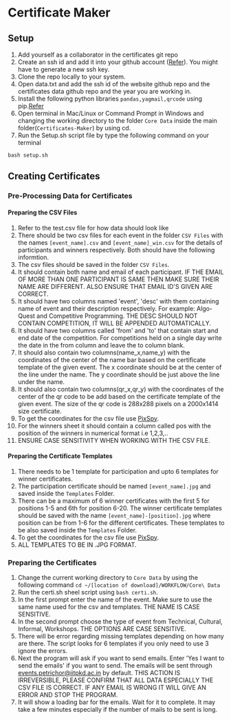 
# Certificate Maker

## Setup

1) Add yourself as a collaborator in the certificates git repo
1) Create an ssh id and add it into your github account ([Refer](https://docs.github.com/en/authentication/connecting-to-github-with-ssh/adding-a-new-ssh-key-to-your-github-account)). You might have to generate a new ssh key.
2) Clone the repo locally to your system.
4) Open data.txt and add the ssh id of the website github repo  and the certificates data github repo and the year you are working in.
5) Install the following python libraries `pandas,yagmail,qrcode` using pip.[Refer](https://packaging.python.org/en/latest/tutorials/installing-packages/#installing-from-pypi)
6) Open terminal in Mac/Linux or Command Prompt in Windows and changing the working directory to the folder `Core Data` inside the main folder(`Certificates-Maker`) by using cd.
7) Run the Setup.sh script file by type the following command on your terminal 
```
bash setup.sh
```
## Creating Certificates
### Pre-Processing Data for Certificates
#### Preparing the CSV Files
1. Refer to the test.csv file for how data should look like
2. There should be two csv files for each event in the folder `CSV Files` with the names `[event_name].csv` and `[event_name]_win.csv` for the details of participants and winners respectively. Both should have the following informtion.
3. The csv files should be saved in the folder `CSV Files`.
2. It should contain both name and email of each participant. IF THE EMAIL OF MORE THAN ONE PARTICIPANT IS SAME THEN MAKE SURE THEIR NAME ARE DIFFERENT. ALSO ENSURE THAT EMAIL ID'S GIVEN ARE CORRECT.
3. It should have two columns named 'event', 'desc' with them containing name of event and their description respectively. For example: Algo-Quest and Competitive Programming. THE DESC SHOULD NOT CONTAIN COMPETITION, IT WILL BE APPENDED AUTOMATICALLY.
4. It should have two columns called 'from' and 'to' that contain start and end date of the competition. For competitions held on a single day write the date in the from column and leave the to column blank.
5. It should also contain two columns(name_x,name_y) with the coordinates of the center of the name bar based on the certificate template of the given event. The x coordinate should be at the center of the line under the name. The y coordinate should be just above the line under the name.
6. It should also contain two columns(qr_x,qr_y) with the coordinates of the center of the qr code to be add based on the certificate template of the given event. The size of the qr code is 288x288 pixels on a 2000x1414 size certificate.
9. To get the coordinates for the csv file use [PixSpy](https://pixspy.com/).
7. For the winners sheet it should contain a column called pos with the position of the winners in numerical format i.e 1,2,3,..
8. ENSURE CASE SENSITIVITY WHEN WORKING WITH THE CSV FILE.

#### Preparing the Certificate Templates
1. There needs to be 1 template for participation and upto 6 templates for winner certificates.
2. The participation certificate should be named `[event_name].jpg` and saved inside the `Templates` Folder.
3. There can be a maximum of 6 winner certificates with the first 5 for positions 1-5 and 6th for position 6-20. The winner certificate templates should be saved with the name `[event_name]-[position].jpg` where position can be from 1-6 for the different certificates. These templates to be also saved inside the `Templates` Folder.
4. To get the coordinates for the csv file use [PixSpy](https://pixspy.com/).
5. ALL TEMPLATES TO BE IN .JPG FORMAT.

### Preparing the Certificates

1. Change the current working directory to `Core Data` by using the following command 
`cd ~/[location of download]/WORKFLOW/Core\ Data` 
2. Run the certi.sh sheel script using `bash certi.sh`.
3. In the first prompt enter the name of the event. Make sure to use the same name used for the csv and templates. THE NAME IS CASE SENSITIVE.
4. In the second prompt choose the type of event from Technical,  Cultural, Informal, Workshops. THE OPTIONS ARE CASE SENSITIVE.
5. There will be error regarding missing templates depending on how many are there. The script looks for 6 templates if you only need to use 3 ignore the errors.
6. Next the program will ask if you want to send emails. Enter 'Yes I want to send the emails' if you want to send. The emails will be sent through events.petrichor@iitpkd.ac.in by default. THIS ACTION IS IRREVERSIBLE, PLEASE CONFIRM THAT ALL DATA ESPECIALLY THE CSV FILE IS CORRECT. IF ANY EMAIL IS WRONG IT WILL GIVE AN ERROR AND STOP THE PROGRAM.
7. It will show a loading bar for the emails. Wait for it to complete. It may take a few minutes especially if the number of mails to be sent is long.

